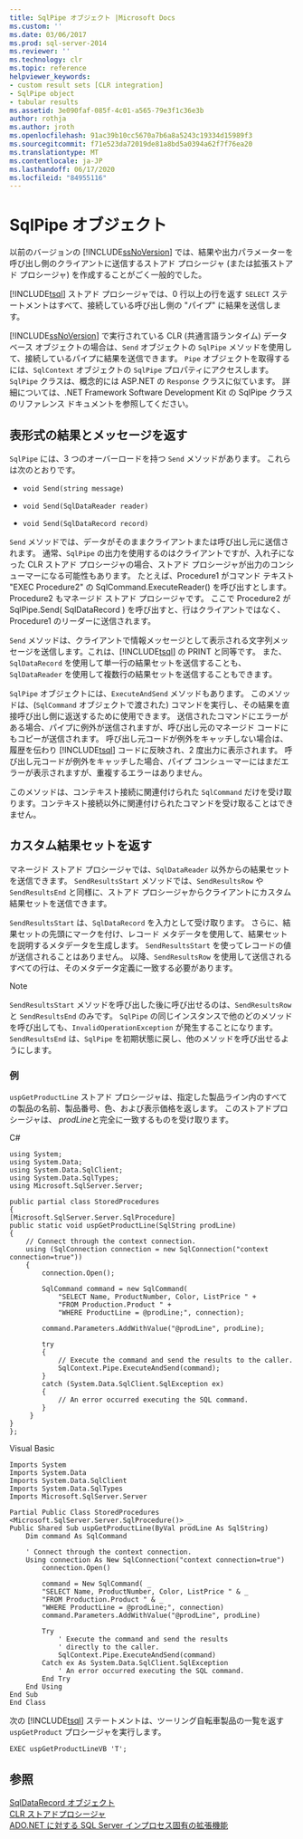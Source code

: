 ```yaml
---
title: SqlPipe オブジェクト |Microsoft Docs
ms.custom: ''
ms.date: 03/06/2017
ms.prod: sql-server-2014
ms.reviewer: ''
ms.technology: clr
ms.topic: reference
helpviewer_keywords:
- custom result sets [CLR integration]
- SqlPipe object
- tabular results
ms.assetid: 3e090faf-085f-4c01-a565-79e3f1c36e3b
author: rothja
ms.author: jroth
ms.openlocfilehash: 91ac39b10cc5670a7b6a8a5243c19334d15989f3
ms.sourcegitcommit: f71e523da72019de81a8bd5a0394a62f7f76ea20
ms.translationtype: MT
ms.contentlocale: ja-JP
ms.lasthandoff: 06/17/2020
ms.locfileid: "84955116"
---
```

# <a name="sqlpipe-object"></a>SqlPipe オブジェクト
  以前のバージョンの [!INCLUDE[ssNoVersion](../../includes/ssnoversion-md.md)] では、結果や出力パラメーターを呼び出し側のクライアントに送信するストアド プロシージャ (または拡張ストアド プロシージャ) を作成することがごく一般的でした。  
  
 [!INCLUDE[tsql](../../includes/tsql-md.md)] ストアド プロシージャでは、0 行以上の行を返す `SELECT` ステートメントはすべて、接続している呼び出し側の "パイプ" に結果を送信します。  
  
 [!INCLUDE[ssNoVersion](../../includes/ssnoversion-md.md)] で実行されている CLR (共通言語ランタイム) データベース オブジェクトの場合は、`Send` オブジェクトの `SqlPipe` メソッドを使用して、接続しているパイプに結果を送信できます。 `Pipe` オブジェクトを取得するには、`SqlContext` オブジェクトの `SqlPipe` プロパティにアクセスします。 `SqlPipe` クラスは、概念的には ASP.NET の `Response` クラスに似ています。 詳細については、.NET Framework Software Development Kit の SqlPipe クラスのリファレンス ドキュメントを参照してください。  
  
## <a name="returning-tabular-results-and-messages"></a>表形式の結果とメッセージを返す  
 `SqlPipe` には、3 つのオーバーロードを持つ `Send` メソッドがあります。 これらは次のとおりです。  
  
-   `void Send(string message)`  
  
-   `void Send(SqlDataReader reader)`  
  
-   `void Send(SqlDataRecord record)`  
  
 `Send` メソッドでは、データがそのままクライアントまたは呼び出し元に送信されます。 通常、`SqlPipe` の出力を使用するのはクライアントですが、入れ子になった CLR ストアド プロシージャの場合、ストアド プロシージャが出力のコンシューマーになる可能性もあります。 たとえば、Procedure1 がコマンド テキスト "EXEC Procedure2" の SqlCommand.ExecuteReader() を呼び出すとします。 Procedure2 もマネージド ストアド プロシージャです。 ここで Procedure2 が SqlPipe.Send( SqlDataRecord ) を呼び出すと、行はクライアントではなく、Procedure1 のリーダーに送信されます。  
  
 `Send` メソッドは、クライアントで情報メッセージとして表示される文字列メッセージを送信します。これは、[!INCLUDE[tsql](../../includes/tsql-md.md)] の PRINT と同等です。 また、`SqlDataRecord` を使用して単一行の結果セットを送信することも、`SqlDataReader` を使用して複数行の結果セットを送信することもできます。  
  
 `SqlPipe` オブジェクトには、`ExecuteAndSend` メソッドもあります。 このメソッドは、(`SqlCommand` オブジェクトで渡された) コマンドを実行し、その結果を直接呼び出し側に返送するために使用できます。 送信されたコマンドにエラーがある場合、パイプに例外が送信されますが、呼び出し元のマネージド コードにもコピーが送信されます。 呼び出し元コードが例外をキャッチしない場合は、履歴を伝わり [!INCLUDE[tsql](../../includes/tsql-md.md)] コードに反映され、2 度出力に表示されます。 呼び出し元コードが例外をキャッチした場合、パイプ コンシューマーにはまだエラーが表示されますが、重複するエラーはありません。  
  
 このメソッドは、コンテキスト接続に関連付けられた `SqlCommand` だけを受け取ります。コンテキスト接続以外に関連付けられたコマンドを受け取ることはできません。  
  
## <a name="returning-custom-result-sets"></a>カスタム結果セットを返す  
 マネージド ストアド プロシージャでは、`SqlDataReader` 以外からの結果セットを送信できます。 `SendResultsStart` メソッドでは、`SendResultsRow` や `SendResultsEnd` と同様に、ストアド プロシージャからクライアントにカスタム結果セットを送信できます。  
  
 `SendResultsStart` は、`SqlDataRecord` を入力として受け取ります。 さらに、結果セットの先頭にマークを付け、レコード メタデータを使用して、結果セットを説明するメタデータを生成します。 `SendResultsStart` を使ってレコードの値が送信されることはありません。 以降、`SendResultsRow` を使用して送信されるすべての行は、そのメタデータ定義に一致する必要があります。  
  
> [!NOTE]  
>  `SendResultsStart` メソッドを呼び出した後に呼び出せるのは、`SendResultsRow` と `SendResultsEnd` のみです。 `SqlPipe` の同じインスタンスで他のどのメソッドを呼び出しても、`InvalidOperationException` が発生することになります。 `SendResultsEnd` は、`SqlPipe` を初期状態に戻し、他のメソッドを呼び出せるようにします。  
  
### <a name="example"></a>例  
 `uspGetProductLine` ストアド プロシージャは、指定した製品ライン内のすべての製品の名前、製品番号、色、および表示価格を返します。 このストアドプロシージャは、 *prodLine*と完全に一致するものを受け取ります。  
  
 C#  
  
```  
using System;  
using System.Data;  
using System.Data.SqlClient;  
using System.Data.SqlTypes;  
using Microsoft.SqlServer.Server;  
  
public partial class StoredProcedures  
{  
[Microsoft.SqlServer.Server.SqlProcedure]  
public static void uspGetProductLine(SqlString prodLine)  
{  
    // Connect through the context connection.  
    using (SqlConnection connection = new SqlConnection("context connection=true"))  
    {  
        connection.Open();  
  
        SqlCommand command = new SqlCommand(  
            "SELECT Name, ProductNumber, Color, ListPrice " +  
            "FROM Production.Product " +   
            "WHERE ProductLine = @prodLine;", connection);  
  
        command.Parameters.AddWithValue("@prodLine", prodLine);  
  
        try  
        {  
            // Execute the command and send the results to the caller.  
            SqlContext.Pipe.ExecuteAndSend(command);  
        }  
        catch (System.Data.SqlClient.SqlException ex)  
        {  
            // An error occurred executing the SQL command.  
        }  
     }  
}  
};  
```  
  
 Visual Basic  
  
```  
Imports System  
Imports System.Data  
Imports System.Data.SqlClient  
Imports System.Data.SqlTypes  
Imports Microsoft.SqlServer.Server  
  
Partial Public Class StoredProcedures  
<Microsoft.SqlServer.Server.SqlProcedure()> _  
Public Shared Sub uspGetProductLine(ByVal prodLine As SqlString)  
    Dim command As SqlCommand  
  
    ' Connect through the context connection.  
    Using connection As New SqlConnection("context connection=true")  
        connection.Open()  
  
        command = New SqlCommand( _  
        "SELECT Name, ProductNumber, Color, ListPrice " & _  
        "FROM Production.Product " & _  
        "WHERE ProductLine = @prodLine;", connection)  
        command.Parameters.AddWithValue("@prodLine", prodLine)  
  
        Try  
            ' Execute the command and send the results   
            ' directly to the caller.  
            SqlContext.Pipe.ExecuteAndSend(command)  
        Catch ex As System.Data.SqlClient.SqlException  
            ' An error occurred executing the SQL command.  
        End Try  
    End Using  
End Sub  
End Class  
```  
  
 次の [!INCLUDE[tsql](../../includes/tsql-md.md)] ステートメントは、ツーリング自転車製品の一覧を返す `uspGetProduct` プロシージャを実行します。  
  
```  
EXEC uspGetProductLineVB 'T';  
```  
  
## <a name="see-also"></a>参照  
 [SqlDataRecord オブジェクト](sqldatarecord-object.md)   
 [CLR ストアドプロシージャ](../../database-engine/dev-guide/clr-stored-procedures.md)   
 [ADO.NET に対する SQL Server インプロセス固有の拡張機能](sql-server-in-process-specific-extensions-to-ado-net.md)  
  
  
